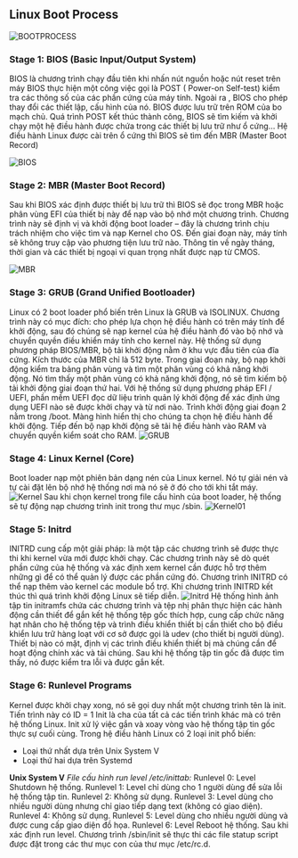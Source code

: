 ## Linux Boot Process
![BOOTPROCESS](img/bootprocess.png)
### Stage 1: BIOS (Basic Input/Output System)
BIOS là chương trình chạy đầu tiên khi nhấn nút nguồn hoặc nút reset trên máy 
BIOS thực hiện một công việc gọi là POST ( Power-on Self-test) kiểm tra các thông số của các phần cứng của máy tính. Ngoài ra , BIOS cho phép thay đổi các thiết lập, cấu hình của nó.
BIOS được lưu trữ trên ROM của bo mạch chủ.
Quá trình POST kết thúc thành công, BIOS sẽ tìm kiếm và khởi chạy một hệ điều hành được chứa trong các thiết bị lưu trữ như ổ cứng…
Hệ điều hành Linux được cài trên ổ cứng thì BIOS sẽ tìm đến MBR (Master Boot Record)

![BIOS](img/BIOS.png)
### Stage 2: MBR (Master Boot Record)
Sau khi BIOS xác định được thiết bị lưu trữ thì BIOS sẽ đọc trong MBR hoặc phân vùng EFI của thiết bị này để nạp vào bộ nhớ một chương trình. Chương trình này sẽ định vị và khởi động boot loader – đây là chương trình chịu trách nhiệm cho việc tìm và nạp Kernel cho OS.
Đến giai đoạn này, máy tính sẽ không truy cập vào phương tiện lưu trữ nào. Thông tin về ngày tháng, thời gian và các thiết bị ngoại vi quan trọng nhất được nạp từ CMOS.

![MBR](img/MBR.png)
### Stage 3: GRUB (Grand Unified Bootloader)
Linux có 2 boot loader phổ biến trên Linux là GRUB và ISOLINUX.
Chương trình này có mục đích: cho phép lựa chọn hệ điều hành có trên máy tính để khởi động, sau đó chúng sẽ nạp kernel của hệ điều hành đó vào bộ nhớ và chuyển quyền điều khiển máy tính cho kernel này.
Hệ thống sử dụng phương pháp BIOS/MBR, bộ tải khởi động nằm ở khu vực đầu tiên của đĩa cứng. Kích thước của MBR chỉ là 512 byte. Trong giai đoạn này, bộ nạp khởi động kiểm tra bảng phân vùng và tìm một phân vùng có khả năng khởi động. Nó tìm thấy một phân vùng có khả năng khởi động, nó sẽ tìm kiếm bộ tải khởi động giai đoạn thứ hai.
Với hệ thống sử dụng phương pháp EFI / UEFI, phần mềm UEFI đọc dữ liệu trình quản lý khởi động để xác định ứng dụng UEFI nào sẽ được khởi chạy và từ nơi nào.
Trình khởi động giai đoạn 2 nằm trong /boot. Màng hình hiển thị cho chúng ta chọn hệ điều hành để khởi động. Tiếp đến bộ nạp khởi động sẽ tải hệ điều hành vào RAM và chuyển quyền kiểm soát cho RAM.
![GRUB](img/BootLoader.png)
### Stage 4: Linux Kernel (Core)
Boot loader nạp một phiên bản dạng nén của Linux kernel. Nó tự giải nén và tự cài đặt lên bộ nhớ hệ thống nơi mà nó sẽ ở đó cho tới khi tắt máy.
![Kernel](img/kernel02.png)
Sau khi chọn kernel trong file cấu hình của boot loader, hệ thống sẽ tự động nạp chương trình init trong thư mục /sbin.
![Kernel01](img/kernel.png)
### Stage 5: Initrd
INITRD cung cấp một giải pháp: là một tập các chương trình sẽ được thực thi khi kernel vừa mới được khởi chạy. Các chương trình này sẽ dò quét phần cứng của hệ thống và xác định xem kernel cần được hỗ trợ thêm những gì để có thể quản lý được các phần cứng đó. Chương trình INITRD có thể nạp thêm vào kernel các module bổ trợ. Khi chương trình INITRD kết thúc thì quá trình khởi động Linux sẽ tiếp diễn.
![Initrd](img/Initial.png)
Hệ thống hình ảnh tập tin initramfs chứa các chương trình và tệp nhị phân thực hiện các hành động cần thiết để gắn kết hệ thống tệp gốc thích hợp, cung cấp chức năng hạt nhân cho hệ thống tệp và trình điều khiển thiết bị cần thiết cho bộ điều khiển lưu trữ hàng loạt với cơ sở được gọi là udev (cho thiết bị người dùng). Thiết bị nào có mặt, định vị các trình điều khiển thiết bị mà chúng cần để hoạt động chính xác và tải chúng. Sau khi hệ thống tập tin gốc đã được tìm thấy, nó được kiểm tra lỗi và được gắn kết.
### Stage 6: Runlevel Programs
Kernel được khởi chạy xong, nó sẽ gọi duy nhất một chương trình tên là init.
Tiến trình này có ID = 1 Init là cha của tất cả các tiến trình khác mà có trên hệ thống Linux.
Init xử lý việc gắn và xoay vòng vào hệ thống tập tin gốc thực sự cuối cùng.
Trong hệ điều hành Linux có 2 loại init phổ biến:
- Loại thứ nhất dựa trên Unix System V
- Loại thứ hai dựa trên Systemd

**Unix System V**
*File cấu hình run level /etc/inittab:*
Runlevel 0: Level Shutdown hệ thống.
Runlevel 1: Level chỉ dùng cho 1 người dùng để sửa lỗi hệ thống tập tin.
Runlevel 2: Không sử dụng.
Runlevel 3: Level dùng cho nhiều người dùng nhưng chỉ giao tiếp dạng text (không có giao diện).
Runlevel 4: Không sử dụng.
Runlevel 5: Level dùng cho nhiều người dùng và được cung cấp giao diện đồ họa.
Runlevel 6: Level Reboot hệ thống.
Sau khi xác định run level. Chương trình /sbin/init sẽ thực thi các file statup script được đặt trong các thư mục con của thư mục /etc/rc.d.

